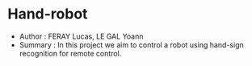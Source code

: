 # Hand-robot

- Author : FERAY Lucas, LE GAL Yoann
- Summary : In this project we aim to control a robot using hand-sign recognition for remote control.
